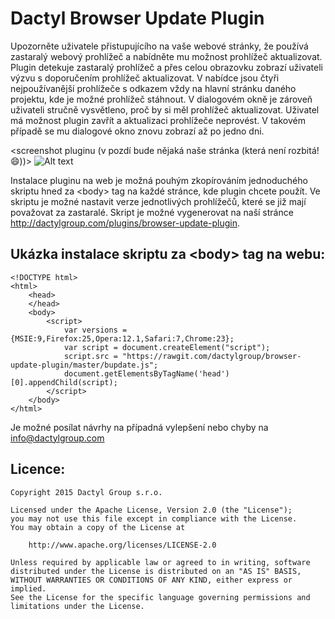 # Dactyl Browser Update Plugin

Upozorněte uživatele přistupujícího na vaše webové stránky, že používá zastaralý webový prohlížeč a nabídněte mu možnost prohlížeč aktualizovat. Plugin detekuje zastaralý prohlížeč a přes celou obrazovku zobrazí uživateli výzvu s doporučením prohlížeč aktualizovat. V nabídce jsou čtyři nejpoužívanější prohlížeče s odkazem vždy na hlavní stránku daného projektu, kde je možné prohlížeč stáhnout. V dialogovém okně je zároveň uživateli stručně vysvětleno, proč by si měl prohlížeč aktualizovat.  Uživatel má možnost plugin zavřít a aktualizaci prohlížeče neprovést. V takovém případě se mu dialogové okno znovu zobrazí až po jedno dni.

<screenshot pluginu (v pozdí bude nějaká naše stránka (která není rozbitá! 😄))>
![Alt text](/../master/image.png?raw=true "Browser Detect Plugin")

Instalace pluginu na web je možná pouhým zkopírováním jednoduchého skriptu hned za &lt;body&gt; tag na každé stránce, kde plugin chcete použít. Ve skriptu je možné nastavit verze jednotlivých prohlížečů, které se již mají považovat za zastaralé. Skript je možné vygenerovat na naší stránce http://dactylgroup.com/plugins/browser-update-plugin.

Ukázka instalace skriptu za &lt;body&gt; tag na webu:
-------
    <!DOCTYPE html>
    <html>
        <head>
        </head>
        <body>
            <script>
                var versions = {MSIE:9,Firefox:25,Opera:12.1,Safari:7,Chrome:23};
                var script = document.createElement("script");
                script.src = "https://rawgit.com/dactylgroup/browser-update-plugin/master/bupdate.js";
                document.getElementsByTagName('head')[0].appendChild(script);
            </script>
        </body>
    </html>

Je možné posílat návrhy na případná vylepšení nebo chyby na info@dactylgroup.com

Licence:
-------

    Copyright 2015 Dactyl Group s.r.o.

    Licensed under the Apache License, Version 2.0 (the "License");
    you may not use this file except in compliance with the License.
    You may obtain a copy of the License at

        http://www.apache.org/licenses/LICENSE-2.0

    Unless required by applicable law or agreed to in writing, software
    distributed under the License is distributed on an "AS IS" BASIS,
    WITHOUT WARRANTIES OR CONDITIONS OF ANY KIND, either express or implied.
    See the License for the specific language governing permissions and limitations under the License.
